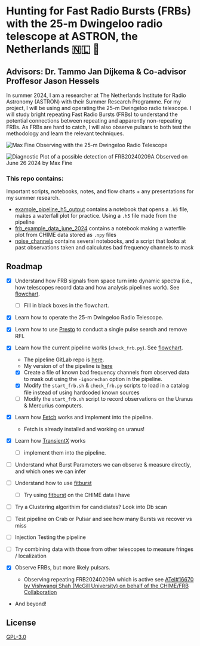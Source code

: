 
# Hunting for Fast Radio Bursts (FRBs) with the 25-m Dwingeloo radio telescope at ASTRON, the Netherlands 🇳🇱 📡
## Advisors: Dr. Tammo Jan Dijkema & Co-advisor Proffesor Jason Hessels
In summer 2024, I am a researcher at The Netherlands Institute for Radio Astronomy (ASTRON) with their Summer Research Programme. For my project, I will be using and operating the 25-m Dwingeloo radio telescope. I will study bright repeating Fast Radio Bursts (FRBs) to understand the potential connections between repeating and apparently non-repeating FRBs. As FRBs are hard to catch, I will also observe pulsars to both test the methodology and learn the relevant techniques.

![Max Fine Observing with the 25-m Dwingeloo Radio Telescope](https://afinemax.github.io/afinemax1/images/max_25m_2.jpg)

![Diagnostic Plot of a possible detection of FRB20240209A Observed on June 26 2024 by Max Fine](https://afinemax.github.io/afinemax1/images/FRB20240209A_L1_Band_2024_06_26_10_33_18_tcand_297.8789500_dm_183.0_snr_6.1bandpass_corr.png>)


### This repo contains:
Important scripts, notebooks, notes, and flow charts + any presentations for my summer research. 

* [example_pipeline_h5_output](https://github.com/afinemax/Astron_2024/tree/main/example_pipeline__h5_output) contains a notebook that opens a `.h5` file, makes a waterfall plot for practice. Using a `.h5` file made from the pipeline
* [frb_example_data_june_2024](https://github.com/afinemax/Astron_2024/tree/main/frb_example_data_june_2024) contains a notebook making a waterfile plot from CHIME data stored as `.npy` files
* [noise_channels](https://github.com/afinemax/Astron_2024/tree/main/noise_channels) contains several notebooks, and a script that looks at past observations taken and calculutes bad frequency channels to mask
## Roadmap 

- [x] Understand how FRB signals from space turn into dynamic spectra (i.e., how telescopes record data and how analysis pipelines work). See [flowchart](https://github.com/afinemax/Astron_2024/blob/main/flow_charts/frb_to_dynamic_spectra.pdf).
  - [ ] Fill in black boxes in the flowchart.

- [x] Learn how to operate the 25-m Dwingeloo Radio Telescope.

- [x] Learn how to use [Presto](https://github.com/scottransom/presto) to conduct a single pulse search and remove RFI.

- [x] Learn how the current pipeline works (`check_frb.py`). See [flowchart](https://github.com/afinemax/Astron_2024/blob/main/flow_charts/fil_to_dynamic_spectra.pdf).
  - The pipeline GitLab repo is [here](https://gitlab.camras.nl/dijkema/frbscripts).
  - My version of of the pipeline is [here](https://github.com/afinemax/frbscripts)
  - [x] Create a file of known bad frequency channels from observed data to mask out using the `-ignorechan` option in the pipeline.
  - [x] Modify the `start_frb.sh` & `check_frb.py` scripts to load in a catalog file instead of using hardcoded known sources
  - [ ] Modify the `start_frb.sh` script to record observations on the Uranus & Mercurius computers.

- [x] Learn how [Fetch](https://github.com/devanshkv/fetch) works and implement into the pipeline.
	- Fetch is already installed and working on uranus!
 
- [x] Learn how [TransientX](https://github.com/ypmen/TransientX) works
	- [ ] implement them into the pipeline.

- [ ] Understand what Burst Parameters we can observe & measure directly, and which ones we can infer

- [ ] Understand how to use [fitburst](https://github.com/CHIMEFRB/fitburst)
  - [ ] Try using [fitburst](https://github.com/CHIMEFRB/fitburst) on the CHIME data I have

- [ ] Try a Clustering algorithim for candidiates? Look into Db scan

- [ ] Test pipeline on Crab or Pulsar and see how many Bursts we recover vs miss

- [ ] Injection Testing the pipeline 

- [ ] Try combining data with those from other telescopes to measure fringes / localization

- [x] Observe FRBs, but more likely pulsars.
	- Observing repeating FRB20240209A which is active see [ATel#16670 by Vishwangi Shah (McGill University) on behalf of the CHIME/FRB Collaboration](https://www.astronomerstelegram.org/?read=16670)

- And beyond!


## License

[GPL-3.0](https://github.com/afinemax/Astron_2024/blob/main/LICENSE)
